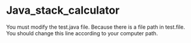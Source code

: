 # Java_stack_calculator
You must modify the test.java file. Because there is a file path in test.file. You should change this line according to your computer path.
